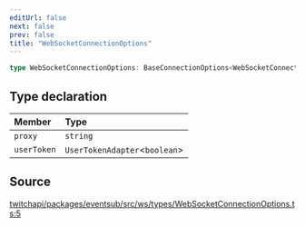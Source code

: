 ```yaml
---
editUrl: false
next: false
prev: false
title: "WebSocketConnectionOptions"
---
```


```ts
type WebSocketConnectionOptions: BaseConnectionOptions<WebSocketConnection> & Object;
```

## Type declaration

| Member | Type |
| :------ | :------ |
| `proxy` | `string` |
| `userToken` | `UserTokenAdapter`\<`boolean`\> |

## Source

[twitchapi/packages/eventsub/src/ws/types/WebSocketConnectionOptions.ts:5](https://github.com/pablornc/twitchapi//blob/3baa008ac8be1133cbb9253985d5d4cd48b4e780/packages/eventsub/src/ws/types/WebSocketConnectionOptions.ts#L5)
